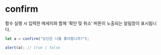 # confirm 

함수 실행 시 입력한 메세지와 함께 '확인 및 취소' 버튼이 노출되는 알림창이 표시됩니다.

```js
let a = confirm("당신은 나를 좋아합니까?");

alert(a); // true | false
```
